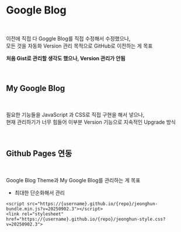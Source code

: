 # Google Blog 


</br>

이전에 직접 다 Goggle Blog를 직접 수정해서 수정했으나,        
모든 것을 자동화 Version 관리 목적으로 GitHub로 이전하는 게 목표         

**처음 Gist로 관리할 생각도 했으나, Version 관리가 안됨** 

</br>

## My Google Blog

</br>

필요한 기능들을 JavaScript 과 CSS로 직접 구현을 해서 넣으나,               
현재 관리하기가 너무 힘들어 이부분 Version 기능으로 지속적인 Upgrade 방식     

</br>

## Github Pages 연동   

</br>

 Google Blog Theme과 My Google Blog를 관리하는 게 목표

* 최대한 단순화해서 관리 
```
<script src="https://{username}.github.io/{repo}/jeonghun-bundle.min.js?v=20250902.3"></script>
<link rel="stylesheet" href="https://{username}.github.io/{repo}/jeonghun-style.css?v=20250902.3">
```
</br>
